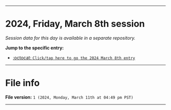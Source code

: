 
***

# 2024, Friday, March 8th session

_Session data for this day is available in a separate repository._

**Jump to the specific entry:**

- [:octocat: `Click/tap here to go the 2024 March 8th entry`](https://github.com/seanpm2001/SeansLifeArchive_Images_TinyTower_Y2024/tree/SeansLifeArchive_Images_TinyTower_Y2024_Main-dev/2024/03_March/08/)

***

# File info

**File version:** `1 (2024, Monday, March 11th at 04:49 pm PST)`

***
